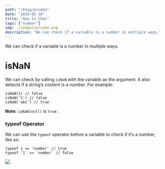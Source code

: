 ```yaml
---
path: "/blog/prueba"
date: "2019-05-16"
title: "How to Chec"
tags: ["number"]
img: ./images/prueba.png
description: "We can check if a variable is a number in multiple ways."
---
```

We can check if a variable is a number in multiple ways.
# isNaN
We can check by calling `isNaN` with the variable as the argument. It also detects if a string’s content is a number. For example:
```
isNaN(1) // false
isNaN('1') // false
isNaN('abc') // true
```
**Note:** `isNaN(null)` is `true` .
### typeof Operator
We can use the `typeof` operator before a variable to check if it’s a number, like so:
```
typeof 1 == 'number' // true
typeof '1' == 'number' // false
```
![](https://cdn-images-1.medium.com/max/800/1*3X6EiKc-njoRpCB1AWnv3Q.png)